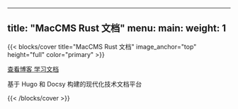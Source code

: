 
---
title: "MacCMS Rust 文档"
menu:
  main:
    weight: 1
---


{{< blocks/cover title="MacCMS Rust 文档" image_anchor="top" height="full" color="primary" >}}
<div class="mx-auto">
	<a class="btn btn-lg btn-primary mr-3 mb-4" href="/blog/">
		查看博客 <i class="fas fa-arrow-alt-circle-right ml-2"></i>
	</a>
	<a class="btn btn-lg btn-secondary mr-3 mb-4" href="/docs/">
		学习文档 <i class="fas fa-book ml-2"></i>
	</a>
	<p class="lead mt-5">基于 Hugo 和 Docsy 构建的现代化技术文档平台</p>
</div>
{{< /blocks/cover >}}

